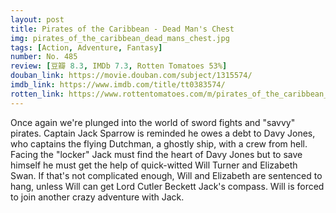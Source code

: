 ```yaml
---
layout: post 
title: Pirates of the Caribbean - Dead Man's Chest
img: pirates_of_the_caribbean_dead_mans_chest.jpg
tags: [Action, Adventure, Fantasy]
number: No. 485
review: [豆瓣 8.3, IMDb 7.3, Rotten Tomatoes 53%]
douban_link: https://movie.douban.com/subject/1315574/
imdb_link: https://www.imdb.com/title/tt0383574/
rotten_link: https://www.rottentomatoes.com/m/pirates_of_the_caribbean_dead_mans_chest
---
```


Once again we're plunged into the world of sword fights and "savvy" pirates. Captain Jack Sparrow is reminded he owes a debt to Davy Jones, who captains the flying Dutchman, a ghostly ship, with a crew from hell. Facing the "locker" Jack must find the heart of Davy Jones but to save himself he must get the help of quick-witted Will Turner and Elizabeth Swan. If that's not complicated enough, Will and Elizabeth are sentenced to hang, unless Will can get Lord Cutler Beckett Jack's compass. Will is forced to join another crazy adventure with Jack.
